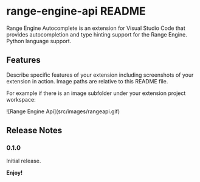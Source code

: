 # range-engine-api README

Range Engine Autocomplete is an extension for Visual Studio Code that provides autocompletion and type hinting support for the Range Engine. 
Python language support.

## Features

Describe specific features of your extension including screenshots of your extension in action. Image paths are relative to this README file.

For example if there is an image subfolder under your extension project workspace:

\!\[Range Engine Api\]\(src/images/rangeapi.gif\)

## Release Notes

### 0.1.0

Initial release.

**Enjoy!**
